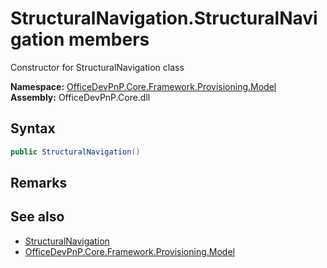 # StructuralNavigation.StructuralNavigation members 
 Constructor for StructuralNavigation class   

**Namespace:** [OfficeDevPnP.Core.Framework.Provisioning.Model](OfficeDevPnP.Core.Framework.Provisioning.Model.md)  
**Assembly:** OfficeDevPnP.Core.dll  
## Syntax
```C#
public StructuralNavigation()
```
## Remarks
  
## See also
- [StructuralNavigation](OfficeDevPnP.Core.Framework.Provisioning.Model.StructuralNavigation.md)
- [OfficeDevPnP.Core.Framework.Provisioning.Model](OfficeDevPnP.Core.Framework.Provisioning.Model.md)
